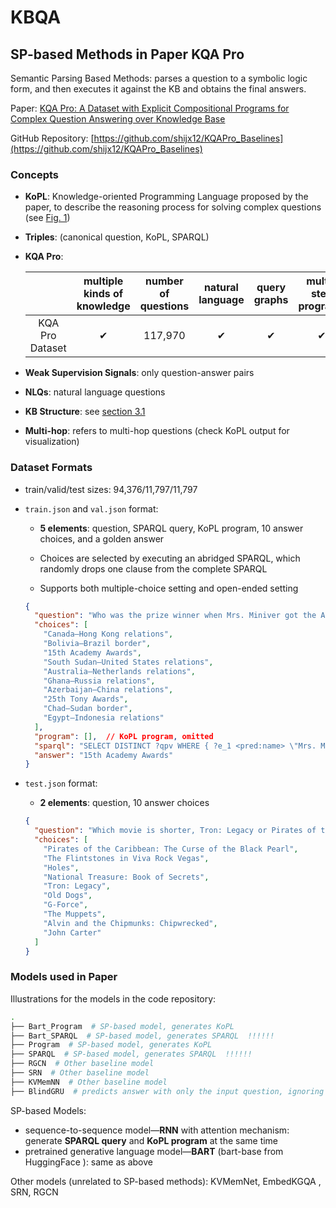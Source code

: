 # KBQA

## SP-based Methods in Paper KQA Pro

Semantic Parsing Based Methods: parses a question to a symbolic logic form, and then executes it against the KB and obtains the final answers.

Paper: [KQA Pro: A Dataset with Explicit Compositional Programs for Complex Question Answering over Knowledge Base](https://arxiv.org/abs/2007.03875)

GitHub Repository: [https://github.com/shijx12/KQAPro_Baselines](https://github.com/shijx12/KQAPro_Baselines)

### Concepts

- **KoPL**: Knowledge-oriented Programming Language proposed by the paper, to describe the reasoning process for solving complex questions (see [Fig. 1](https://ar5iv.org/html/2007.03875#S1.F1))

- **Triples**: (canonical question, KoPL, SPARQL)

- **KQA Pro**: 

  |                 | multiple kinds of knowledge | number of questions | natural language | query graphs | multi-step programs |
  | :-------------: | :-------------------------: | :-----------------: | :--------------: | :----------: | :-----------------: |
  | KQA Pro Dataset |              ✔              |       117,970       |        ✔         |      ✔       |          ✔          |

- **Weak Supervision Signals**: only question-answer pairs

- **NLQs**: natural language questions

- **KB Structure**: see [section 3.1](https://ar5iv.org/html/2007.03875#S3.SS1)

- **Multi-hop**: refers to multi-hop questions (check KoPL output for visualization)

### Dataset Formats

- train/valid/test sizes: 94,376/11,797/11,797

- `train.json` and `val.json` format:

  - **5 elements**: question, SPARQL query, KoPL program, 10 answer choices, and a golden answer

  - Choices are selected by executing an abridged SPARQL, which randomly drops one clause from the complete SPARQL
  - Supports both multiple-choice setting and open-ended setting

  ```json
  {
    "question": "Who was the prize winner when Mrs. Miniver got the Academy Award for Best Writing, Adapted Screenplay?",
    "choices": [
      "Canada–Hong Kong relations",
      "Bolivia–Brazil border",
      "15th Academy Awards",
      "South Sudan–United States relations",
      "Australia–Netherlands relations",
      "Ghana–Russia relations",
      "Azerbaijan–China relations",
      "25th Tony Awards",
      "Chad–Sudan border",
      "Egypt–Indonesia relations"
    ],
    "program": [],  // KoPL program, omitted
    "sparql": "SELECT DISTINCT ?qpv WHERE { ?e_1 <pred:name> \"Mrs. Miniver\" . ?e_2 <pred:name> \"Academy Award for Best Writing, Adapted Screenplay\" . ?e_1 <award_received> ?e_2 . [ <pred:fact_h> ?e_1 ; <pred:fact_r> <award_received> ; <pred:fact_t> ?e_2 ] <statement_is_subject_of> ?qpv .  }",
    "answer": "15th Academy Awards"
  }
  ```

- `test.json` format:

  - **2 elements**: question, 10 answer choices

  ```json
  {
    "question": "Which movie is shorter, Tron: Legacy or Pirates of the Caribbean: The Curse of the Black Pearl?",
    "choices": [
      "Pirates of the Caribbean: The Curse of the Black Pearl",
      "The Flintstones in Viva Rock Vegas",
      "Holes",
      "National Treasure: Book of Secrets",
      "Tron: Legacy",
      "Old Dogs",
      "G-Force",
      "The Muppets",
      "Alvin and the Chipmunks: Chipwrecked",
      "John Carter"
    ]
  }
  ```


### Models used in Paper

Illustrations for the models in the code repository: 

```bash
.
├── Bart_Program  # SP-based model, generates KoPL
├── Bart_SPARQL  # SP-based model, generates SPARQL  !!!!!!
├── Program  # SP-based model, generates KoPL
├── SPARQL  # SP-based model, generates SPARQL  !!!!!!
├── RGCN  # Other baseline model
├── SRN  # Other baseline model
├── KVMemNN  # Other baseline model
├── BlindGRU  # predicts answer with only the input question, ignoring the knowledge base
```

SP-based Models: 

- sequence-to-sequence model—**RNN** with attention mechanism: generate **SPARQL query** and **KoPL program** at the same time
- pretrained generative language model—**BART** (bart-base from HuggingFace ):  same as above

Other models (unrelated to SP-based methods): KVMemNet, EmbedKGQA , SRN, RGCN




